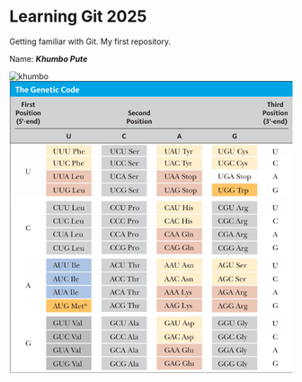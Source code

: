 # Learning Git 2025
Getting familiar with Git. My first repository.

Name: ***Khumbo Pute***

![khumbo](https://lh3.googleusercontent.com/a/ACg8ocL1baMB06hEIC-4eMIuTuVhbVPueWAHOmhWQs9GID1twIYkscsB=s432-c-no)
![geneticCode](geneticCode.png)

